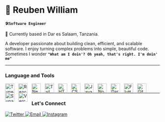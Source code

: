 # 🦇 Reuben William

**`🛠️Software Engineer`**

<p align="left">
  📍 Currently based in Dar es Salaam, Tanzania.
</p>

A developer passionate about building clean, efficient, and scalable software. I enjoy turning complex problems into simple, beautiful code. Sometimes I wonder **`"What am I doin'? Oh yeah, that's right. I'm doin' me"`**

---

### Language and Tools
<img align="left" alt="TypeScript" width="30px" style="padding-right:10px;" src="https://cdn.jsdelivr.net/gh/devicons/devicon/icons/typescript/typescript-plain.svg" />
<img align="left" alt="React" width="30px" style="padding-right:10px;" src="https://cdn.jsdelivr.net/gh/devicons/devicon/icons/react/react-original.svg" />
<img align="left" alt="NextJS" width="30px" style="padding-right:10px;" src="https://cdn.jsdelivr.net/gh/devicons/devicon@latest/icons/nextjs/nextjs-original.svg" />
<img align="left" alt="TailwindCSS" width="30px" style="padding-right:10px;" src="https://cdn.jsdelivr.net/gh/devicons/devicon@latest/icons/tailwindcss/tailwindcss-original.svg" />
<img align="left" alt="HTML" width="30px" style="padding-right:10px;" src="https://cdn.jsdelivr.net/gh/devicons/devicon/icons/html5/html5-plain.svg" />
<img align="left" alt="CSS" width="30px" style="padding-right:10px;" src="https://cdn.jsdelivr.net/gh/devicons/devicon/icons/css3/css3-plain.svg" />
<img align="left" alt="JavaScript" width="30px" style="padding-right:10px;" src="https://cdn.jsdelivr.net/gh/devicons/devicon/icons/javascript/javascript-plain.svg" />
<img align="left" alt="NodeJS" width="30px" style="padding-right:10px;" src="https://cdn.jsdelivr.net/gh/devicons/devicon/icons/nodejs/nodejs-original.svg" />
<img align="left" alt="Dart" width="30px" style="padding-right:10px;" src="https://cdn.jsdelivr.net/gh/devicons/devicon@latest/icons/dart/dart-original.svg" />
<img align="left" alt="Flutter" width="30px" style="padding-right:10px;" src="https://cdn.jsdelivr.net/gh/devicons/devicon@latest/icons/flutter/flutter-original.svg" />
<img align="left" alt="Git" width="30px" style="padding-right:10px;" src="https://cdn.jsdelivr.net/gh/devicons/devicon/icons/git/git-original.svg" />
<img align="left" alt="Supabase" width="30px" style="padding-right:10px;" src="https://cdn.jsdelivr.net/gh/devicons/devicon@latest/icons/supabase/supabase-original.svg" />
<img align="left" alt="Vercel" width="30px" style="padding-right:10px;" src="https://cdn.jsdelivr.net/gh/devicons/devicon@latest/icons/vercel/vercel-original.svg" />
<br />

---

### Let's Connect
<p align="left">
  </a>
  <a href="https://x.com/mnyamestt" target="_blank">
    <img src="https://img.shields.io/badge/Twitter-000000?style=flat&logo=x&logoColor=white" alt="Twitter">
  </a>
  <a href="mailto:euphoricreuben@gmail.com">
    <img src="https://img.shields.io/badge/Gmail-EA4335?style=flat&logo=gmail&logoColor=white" alt="Email">
  </a>
  <a href="https://www.instagram.com/_mnyamestt/?hl=en" target="_blank">
    <img src="https://img.shields.io/badge/Instagram-E4405F?style=flat&logo=instagram&logoColor=white" alt="Instagram">
</p>
